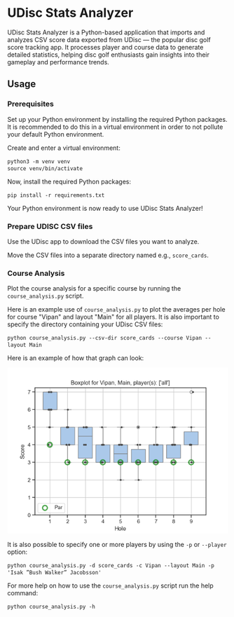 # UDisc Stats Analyzer

UDisc Stats Analyzer is a Python-based application that imports and analyzes CSV
score data exported from UDisc — the popular disc golf score tracking app. It
processes player and course data to generate detailed statistics, helping disc
golf enthusiasts gain insights into their gameplay and performance trends.

## Usage

### Prerequisites

Set up your Python environment by installing the required Python packages. It is
recommended to do this in a virtual environment in order to not pollute your
default Python environment.

Create and enter a virtual environment:

```
python3 -m venv venv
source venv/bin/activate
```

Now, install the required Python packages:

```
pip install -r requirements.txt
```

Your Python environment is now ready to use UDisc Stats Analyzer!

### Prepare UDISC CSV files

Use the UDisc app to download the CSV files you want to analyze.

Move the CSV files into a separate directory named e.g., `score_cards`.

### Course Analysis

Plot the course analysis for a specific course by running the
`course_analysis.py` script.

Here is an example use of `course_analysis.py` to plot the averages per hole for
course "Vipan" and layout "Main" for all players. It is also important to
specify the directory containing your UDisc CSV files:

```
python course_analysis.py --csv-dir score_cards --course Vipan --layout Main
```

Here is an example of how that graph can look:

![course-analysis-demo](docs/course-analysis-demo.png)

It is also possible to specify one or more players by using the `-p` or
`--player` option:

```
python course_analysis.py -d score_cards -c Vipan --layout Main -p 'Isak ”Bush Walker” Jacobsson'
```

For more help on how to use the `course_analysis.py` script run the help
command:

```
python course_analysis.py -h
```
